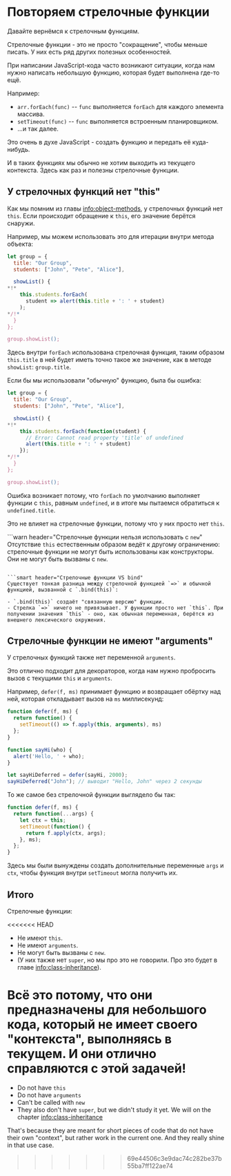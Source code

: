 # Повторяем стрелочные функции

Давайте вернёмся к стрелочным функциям.

Стрелочные функции - это не просто "сокращение", чтобы меньше писать. У них есть ряд других полезных особенностей.

При написании JavaScript-кода часто возникают ситуации, когда нам нужно написать небольшую функцию, которая будет выполнена где-то ещё.

Например:

- `arr.forEach(func)` -- `func` выполняется `forEach` для каждого элемента массива.
- `setTimeout(func)` -- `func` выполняется встроенным планировщиком.
- ...и так далее.

Это очень в духе JavaScript - создать функцию и передать её куда-нибудь.

И в таких функциях мы обычно не хотим выходить из текущего контекста. Здесь как раз и полезны стрелочные функции.

## У стрелочных функций нет "this"

Как мы помним из главы <info:object-methods>, у стрелочных функций нет `this`. Если происходит обращение к `this`, его значение берётся снаружи.

Например, мы можем использовать это для итерации внутри метода объекта:

```js run
let group = {
  title: "Our Group",
  students: ["John", "Pete", "Alice"],

  showList() {
*!*
    this.students.forEach(
      student => alert(this.title + ': ' + student)
    );
*/!*
  }
};

group.showList();
```

Здесь внутри `forEach` использована стрелочная функция, таким образом `this.title` в ней будет иметь точно такое же значение, как в методе `showList`: `group.title`.

Если бы мы использовали "обычную" функцию, была бы ошибка:

```js run
let group = {
  title: "Our Group",
  students: ["John", "Pete", "Alice"],

  showList() {
*!*
    this.students.forEach(function(student) {
      // Error: Cannot read property 'title' of undefined
      alert(this.title + ': ' + student)
    });
*/!*
  }
};

group.showList();
```

Ошибка возникает потому, что `forEach` по умолчанию выполняет функции с `this`, равным `undefined`, и в итоге мы пытаемся обратиться к `undefined.title`.


Это не влияет на стрелочные функции, потому что у них просто нет `this`.

```warn header="Стрелочные функции нельзя использовать с `new`"
Отсутствие `this` естественным образом ведёт к другому ограничению: стрелочные функции не могут быть использованы как конструкторы. Они не могут быть вызваны с `new`.
```

```smart header="Стрелочные функции VS bind"
Существует тонкая разница между стрелочной функцией `=>` и обычной функцией, вызванной с `.bind(this)`:

- `.bind(this)` создаёт "связанную версию" функции.
- Стрелка `=>` ничего не привязывает. У функции просто нет `this`. При получении значения `this` - оно, как обычная переменная, берётся из внешнего лексического окружения.
```

## Стрелочные функции не имеют "arguments"

У стрелочных функций также нет переменной `arguments`.

Это отлично подходит для декораторов, когда нам нужно пробросить вызов с текущими `this` и `arguments`.

Например, `defer(f, ms)` принимает функцию и возвращает обёртку над ней, которая откладывает вызов на `ms` миллисекунд:

```js run
function defer(f, ms) {
  return function() {
    setTimeout(() => f.apply(this, arguments), ms)
  };
}

function sayHi(who) {
  alert('Hello, ' + who);
}

let sayHiDeferred = defer(sayHi, 2000);
sayHiDeferred("John"); // выводит "Hello, John" через 2 секунды
```

То же самое без стрелочной функции выглядело бы так:

```js
function defer(f, ms) {
  return function(...args) {
    let ctx = this;
    setTimeout(function() {
      return f.apply(ctx, args);
    }, ms);
  };
}
```

Здесь мы были вынуждены создать дополнительные переменные `args` и `ctx`, чтобы функция внутри `setTimeout` могла получить их.

## Итого

Стрелочные функции:

<<<<<<< HEAD
- Не имеют `this`.
- Не имеют `arguments`.
- Не могут быть вызваны с `new`.
- (У них также нет `super`, но мы про это не говорили. Про это будет в главе <info:class-inheritance>).

Всё это потому, что они предназначены для небольшого кода, который не имеет своего "контекста", выполняясь в текущем. И они отлично справляются с этой задачей!
=======
- Do not have `this`
- Do not have `arguments`
- Can't be called with `new`
- They also don't have `super`, but we didn't study it yet. We will on the chapter <info:class-inheritance>

That's because they are meant for short pieces of code that do not have their own "context", but rather work in the current one. And they really shine in that use case.
>>>>>>> 69e44506c3e9dac74c282be37b55ba7ff122ae74
